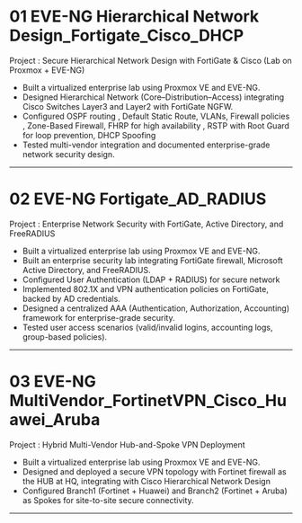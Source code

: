 # 01 EVE-NG Hierarchical Network Design_Fortigate_Cisco_DHCP
Project : Secure Hierarchical Network Design with FortiGate & Cisco (Lab on Proxmox + EVE-NG)
- Built a virtualized enterprise lab using Proxmox VE and EVE-NG.
- Designed Hierarchical Network (Core–Distribution–Access) integrating Cisco Switches Layer3 and Layer2 with FortiGate NGFW.
- Configured OSPF routing , Default Static Route, VLANs, Firewall policies , Zone-Based Firewall, FHRP for high availability , RSTP with Root Guard for loop prevention, DHCP Spoofing 
- Tested multi-vendor integration and documented enterprise-grade network security design.

---

# 02 EVE-NG Fortigate_AD_RADIUS
Project : Enterprise Network Security with FortiGate, Active Directory, and FreeRADIUS
- Built a virtualized enterprise lab using Proxmox VE and EVE-NG.
- Built an enterprise security lab integrating FortiGate firewall, Microsoft Active Directory, and FreeRADIUS.
- Configured User Authentication (LDAP + RADIUS) for secure network
- Implemented 802.1X and VPN authentication policies on FortiGate, backed by AD credentials.
- Designed a centralized AAA (Authentication, Authorization, Accounting) framework for enterprise-grade security.
- Tested user access scenarios (valid/invalid logins, accounting logs, group-based policies).
---

# 03 EVE-NG MultiVendor_FortinetVPN_Cisco_Huawei_Aruba
Project : Hybrid Multi-Vendor Hub-and-Spoke VPN Deployment
- Built a virtualized enterprise lab using Proxmox VE and EVE-NG.
- Designed and deployed a secure VPN topology with Fortinet firewall as the HUB at HQ, integrating with Cisco Hierarchical Network Design
- Configured Branch1 (Fortinet + Huawei) and Branch2 (Fortinet + Aruba) as Spokes for site-to-site secure connectivity.
---
